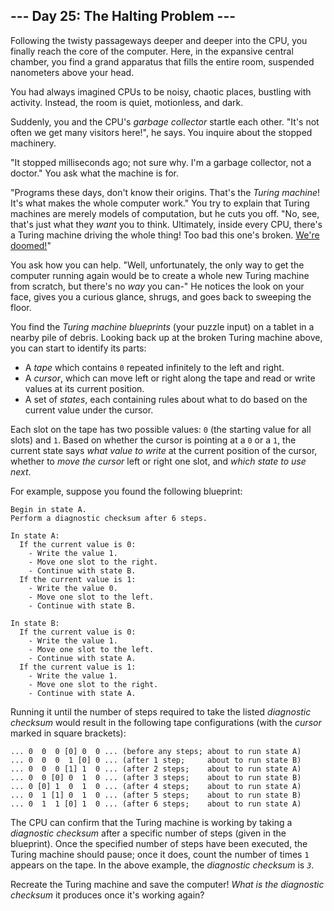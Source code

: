 ## --- Day 25: The Halting Problem ---

Following the twisty passageways deeper and deeper into the CPU, you finally reach the <span title="Get it? CPU core?">core</span> of the computer. Here, in the expansive central chamber, you find a grand apparatus that fills the entire room, suspended nanometers above your head.

You had always imagined CPUs to be noisy, chaotic places, bustling with activity. Instead, the room is quiet, motionless, and dark.

Suddenly, you and the CPU's _garbage collector_ startle each other. "It's not often we get many visitors here!", he says. You inquire about the stopped machinery.

"It stopped milliseconds ago; not sure why. I'm a garbage collector, not a doctor." You ask what the machine is for.

"Programs these days, don't know their origins. That's the _Turing machine_! It's what makes the whole computer work." You try to explain that Turing machines are merely models of computation, but he cuts you off. "No, see, that's just what they _want_ you to think. Ultimately, inside every CPU, there's a Turing machine driving the whole thing! Too bad this one's broken. [We're doomed!](https://www.youtube.com/watch?v=cTwZZz0HV8I)"

You ask how you can help. "Well, unfortunately, the only way to get the computer running again would be to create a whole new Turing machine from scratch, but there's no _way_ you can-" He notices the look on your face, gives you a curious glance, shrugs, and goes back to sweeping the floor.

You find the _Turing machine blueprints_ (your puzzle input) on a tablet in a nearby pile of debris. Looking back up at the broken Turing machine above, you can start to identify its parts:

*   A _tape_ which contains `0` repeated infinitely to the left and right.
*   A _cursor_, which can move left or right along the tape and read or write values at its current position.
*   A set of _states_, each containing rules about what to do based on the current value under the cursor.

Each slot on the tape has two possible values: `0` (the starting value for all slots) and `1`. Based on whether the cursor is pointing at a `0` or a `1`, the current state says _what value to write_ at the current position of the cursor, whether to _move the cursor_ left or right one slot, and _which state to use next_.

For example, suppose you found the following blueprint:

    Begin in state A.
    Perform a diagnostic checksum after 6 steps.

    In state A:
      If the current value is 0:
        - Write the value 1.
        - Move one slot to the right.
        - Continue with state B.
      If the current value is 1:
        - Write the value 0.
        - Move one slot to the left.
        - Continue with state B.

    In state B:
      If the current value is 0:
        - Write the value 1.
        - Move one slot to the left.
        - Continue with state A.
      If the current value is 1:
        - Write the value 1.
        - Move one slot to the right.
        - Continue with state A.

Running it until the number of steps required to take the listed _diagnostic checksum_ would result in the following tape configurations (with the _cursor_ marked in square brackets):

    ... 0  0  0 [0] 0  0 ... (before any steps; about to run state A)
    ... 0  0  0  1 [0] 0 ... (after 1 step;     about to run state B)
    ... 0  0  0 [1] 1  0 ... (after 2 steps;    about to run state A)
    ... 0  0 [0] 0  1  0 ... (after 3 steps;    about to run state B)
    ... 0 [0] 1  0  1  0 ... (after 4 steps;    about to run state A)
    ... 0  1 [1] 0  1  0 ... (after 5 steps;    about to run state B)
    ... 0  1  1 [0] 1  0 ... (after 6 steps;    about to run state A)

The CPU can confirm that the Turing machine is working by taking a _diagnostic checksum_ after a specific number of steps (given in the blueprint). Once the specified number of steps have been executed, the Turing machine should pause; once it does, count the number of times `1` appears on the tape. In the above example, the _diagnostic checksum_ is _`3`_.

Recreate the Turing machine and save the computer! _What is the diagnostic checksum_ it produces once it's working again?
